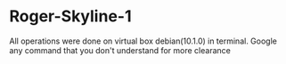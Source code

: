 # Roger-Skyline-1

All operations were done on virtual box debian(10.1.0) in terminal. Google any command that you don't understand for more clearance
